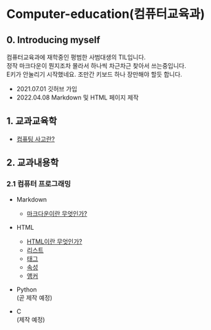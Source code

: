 Computer-education(컴퓨터교육과)
================================
## 0. Introducing myself

컴퓨터교육과에 재학중인 평범한 사범대생의 TIL입니다.   
정작 마크다운이 뭔지조차 몰라서 하나씩 차근차근 찾아서 쓰는중입니다.   
E키가 안눌리기 시작했네요. 조만간 키보드 하나 장만해야 할듯 합니다.

* 2021.07.01 깃허브 가입   
* 2022.04.08 Markdown 및 HTML 페이지 제작

## 1. 교과교육학
* [컴퓨팅 사고란?](/Computer_Education/computationalThinking.md)

## 2. 교과내용학
### 2.1 컴퓨터 프로그래밍
* Markdown
    * [마크다운이란 무엇인가?](/Computer_Programming/Markdown/whatIsMarkdown.md)

* HTML
    * [HTML이란 무엇인가?](/Computer_Programming/HTML5/whatIsHtml.md)   
    * [리스트](/Computer_Programming/HTML5/whatIsList.md)   
    * [태그](/Computer_Programming/HTML5/whatIsTag.md)   
    * [속성](/Computer_Programming/HTML5/whatIsAttribute.md)
    * [앵커](/Computer_Programming/HTML5/whatIsAnchor.md)

* Python   
(곧 제작 예정)

* C   
(제작 예정)